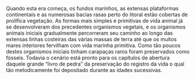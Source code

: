 ﻿Quando esta era começa, os fundos marinhos, as extensas plataformas continentais e as numerosas bacias rasas perto do litoral estão cobertas de prolífica vegetação. As formas mais simples e primitivas de vida animal já se desenvolveram dos precedentes organismos vegetais, e os organismos animais iniciais gradualmente percorreram seu caminho ao longo das extensas linhas costeiras das várias massas de terra até que os muitos mares interiores fervilham com vida marinha primitiva. Como tão poucos destes organismos iniciais tinham carapaças raros foram preservados como fósseis. Todavia o cenário está pronto para os capítulos de abertura daquele grande “livro de pedra” da preservação do registro da vida o qual tão metodicamente foi depositado durante as idades sucessivas.